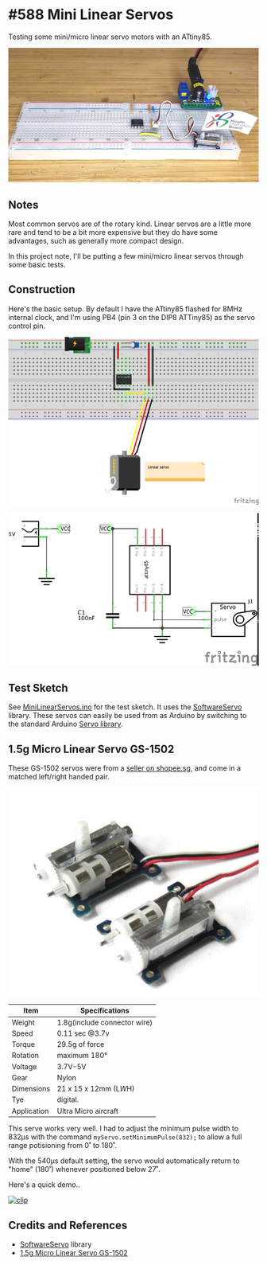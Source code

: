 # #588 Mini Linear Servos

Testing some mini/micro linear servo motors with an ATtiny85.

![Build](./assets/MiniLinearServos_build.jpg?raw=true)

## Notes

Most common servos are of the rotary kind.
Linear servos are a little more rare and tend to be a bit more expensive but they do have some advantages,
such as generally more compact design.

In this project note, I'll be putting a few mini/micro linear servos through some basic tests.

## Construction

Here's the basic setup. By default I have the ATtiny85 flashed for 8MHz internal clock,
and I'm using PB4 (pin 3 on the DIP8 ATTiny85) as the servo control pin.


![Breadboard](./assets/MiniLinearServos_bb.jpg?raw=true)

![Schematic](./assets/MiniLinearServos_schematic.jpg?raw=true)

## Test Sketch

See [MiniLinearServos.ino](./MiniLinearServos.ino) for the test sketch.
It uses the [SoftwareServo](https://github.com/ttseng/SoftwareServo) library.
These servos can easily be used from as Arduino by switching to the
standard Arduino
[Servo library](https://www.arduino.cc/reference/en/libraries/servo/).


## 1.5g Micro Linear Servo GS-1502

These GS-1502 servos were from a [seller on shopee.sg](https://shopee.sg/2x-1.5g-Digital-Ultra-Micro-Linear-Servo-V-Tail-Function-GS-1502-Left-Right-i.70675888.1608865461), and come in a matched left/right handed pair.

![gs1502](./assets/gs1502.jpg?raw=true)

| Item        | Specifications               |
|-------------|------------------------------|
| Weight      | 1.8g(include connector wire) |
| Speed       | 0.11 sec @3.7v               |
| Torque      | 29.5g of force               |
| Rotation    | maximum 180°                 |
| Voltage     | 3.7V-5V                      |
| Gear        | Nylon                        |
| Dimensions  | 21 x 15 x 12mm (L*W*H)       |
| Tye         | digital.                     |
| Application | Ultra Micro aircraft         |

This serve works very well. I had to adjust the minimum pulse width to 832µs
with the command `myServo.setMinimumPulse(832);` to allow a full range potisioning from 0˚ to 180˚.

With the 540µs default setting, the servo would automatically return to "home" (180˚)
whenever positioned below 27˚.

Here's a quick demo..

[![clip](https://img.youtube.com/vi/RXflNAJlG2s/0.jpg)](https://www.youtube.com/watch?v=RXflNAJlG2s)

## Credits and References

* [SoftwareServo](https://github.com/ttseng/SoftwareServo) library
* [1.5g Micro Linear Servo GS-1502](https://shopee.sg/2x-1.5g-Digital-Ultra-Micro-Linear-Servo-V-Tail-Function-GS-1502-Left-Right-i.70675888.1608865461)
